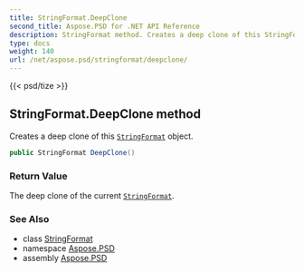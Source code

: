 ```yaml
---
title: StringFormat.DeepClone
second_title: Aspose.PSD for .NET API Reference
description: StringFormat method. Creates a deep clone of this StringFormat object
type: docs
weight: 140
url: /net/aspose.psd/stringformat/deepclone/
---
```

{{< psd/tize >}}
## StringFormat.DeepClone method

Creates a deep clone of this [`StringFormat`](../) object.

```csharp
public StringFormat DeepClone()
```

### Return Value

The deep clone of the current [`StringFormat`](../).

### See Also

* class [StringFormat](../)
* namespace [Aspose.PSD](../../../aspose.psd/)
* assembly [Aspose.PSD](../../../)


